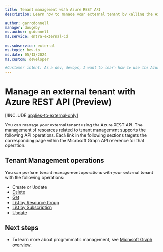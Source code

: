 ```yaml
---
title: Tenant management with Azure REST API
description: Learn how to manage your external tenant by calling the Azure REST API.
 
author: garrodonnell
manager: dougeby
ms.author: godonnell
ms.service: entra-external-id
 
ms.subservice: external
ms.topic: how-to
ms.date: 05/13/2024
ms.custom: developer

#Customer intent: As a dev, devops, I want to learn how to use the Azure REST API to manage my external tenant.
---
```

# Manage an external tenant with Azure REST API (Preview)

[!INCLUDE [applies-to-external-only](../includes/applies-to-external-only.md)]

You can manage your external tenant using the Azure REST API. The management of resources related to tenant management supports the following API operations. Each link in the following sections targets the corresponding page within the Microsoft Graph API reference for that operation.

## Tenant Management operations

You can perform tenant management operations with your external tenant with the following operations:

- [Create or Update](/rest/api/activedirectory/ciam-tenants/create)
- [Delete](/rest/api/activedirectory/ciam-tenants/delete)
- [Get](/rest/api/activedirectory/ciam-tenants/get)
- [List by Resource Group](/rest/api/activedirectory/ciam-tenants/list-by-resource-group)
- [List by Subscription](/rest/api/activedirectory/ciam-tenants/list-by-subscription)
- [Update](/rest/api/activedirectory/ciam-tenants/update)

## Next steps

- To learn more about programmatic management, see [Microsoft Graph overview](/graph/overview). 
